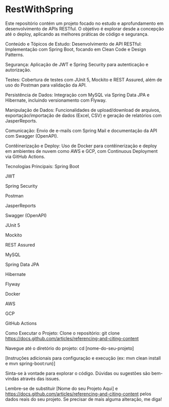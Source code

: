 # RestWithSpring

Este repositório contém um projeto focado no estudo e aprofundamento em desenvolvimento de APIs RESTful. O objetivo é explorar desde a concepção até o deploy, aplicando as melhores práticas de código e segurança.

Conteúdo e Tópicos de Estudo:
Desenvolvimento de API RESTful: Implementação com Spring Boot, focando em Clean Code e Design Patterns.

Segurança: Aplicação de JWT e Spring Security para autenticação e autorização.

Testes: Cobertura de testes com JUnit 5, Mockito e REST Assured, além de uso do Postman para validação da API.

Persistência de Dados: Integração com MySQL via Spring Data JPA e Hibernate, incluindo versionamento com Flyway.

Manipulação de Dados: Funcionalidades de upload/download de arquivos, exportação/importação de dados (Excel, CSV) e geração de relatórios com JasperReports.

Comunicação: Envio de e-mails com Spring Mail e documentação da API com Swagger (OpenAPI).

Contêinerização e Deploy: Uso de Docker para contêinerização e deploy em ambientes de nuvem como AWS e GCP, com Continuous Deployment via GitHub Actions.

Tecnologias Principais:
Spring Boot

JWT

Spring Security

Postman

JasperReports

Swagger (OpenAPI)

JUnit 5

Mockito

REST Assured

MySQL

Spring Data JPA

Hibernate

Flyway

Docker

AWS

GCP

GitHub Actions

Como Executar o Projeto:
Clone o repositório: git clone https://docs.github.com/articles/referencing-and-citing-content

Navegue até o diretório do projeto: cd [nome-do-seu-projeto]

[Instruções adicionais para configuração e execução (ex: mvn clean install e mvn spring-boot:run)]

Sinta-se à vontade para explorar o código. Dúvidas ou sugestões são bem-vindas através das issues.

Lembre-se de substituir [Nome do seu Projeto Aqui] e https://docs.github.com/articles/referencing-and-citing-content pelos dados reais do seu projeto. Se precisar de mais alguma alteração, me diga!
